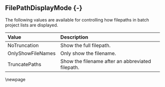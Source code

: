## FilePathDisplayMode {-}

The following values are available for controlling how filepaths in batch project lists are displayed.

| **Value** | **Description** |
| :-- | :-- |
| NoTruncation | Show the full filepath. |
| OnlyShowFileNames | Only show the filename. |
| TruncatePaths | Show the filename after an abbreviated filepath. |

\newpage